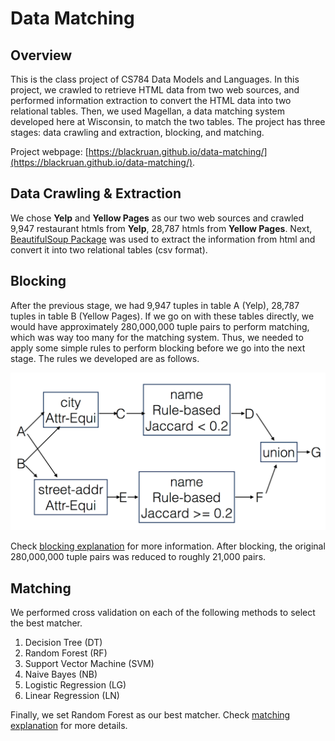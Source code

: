 # Data Matching

## Overview
This is the class project of CS784 Data Models and Languages. In this project, we crawled to retrieve HTML data from two web sources, and performed information extraction to convert the HTML data into two relational tables. Then, we used Magellan, a data matching system developed here at Wisconsin, to match the two tables. The project has three stages: data crawling and extraction, blocking, and matching.

Project webpage: [https://blackruan.github.io/data-matching/](https://blackruan.github.io/data-matching/).

## Data Crawling & Extraction
We chose **Yelp** and **Yellow Pages** as our two web sources and crawled 9,947 restaurant htmls from **Yelp**, 28,787 htmls from **Yellow Pages**. Next, [BeautifulSoup Package](https://www.crummy.com/software/BeautifulSoup/) was used to extract the information from html and convert it into two relational tables (csv format). 

## Blocking
After the previous stage, we had 9,947 tuples in table A (Yelp), 28,787 tuples in table B (Yellow Pages). If we go on with these tables directly, we would have approximately 280,000,000 tuple pairs to perform matching, which was way too many for the matching system. Thus, we needed to apply some simple rules to perform blocking before we go into the next stage. The rules we developed are as follows.

![](documentation/images/blocking.png)

Check [blocking explanation](https://blackruan.github.io/data-matching/blocking_explanation.pdf) for more information. After blocking, the original 280,000,000 tuple pairs was reduced to roughly 21,000 pairs.

## Matching
We performed cross validation on each of the following methods to select the best matcher.

1. Decision Tree (DT)
2. Random Forest (RF)
3. Support Vector Machine (SVM)
4. Naive Bayes (NB)
5. Logistic Regression (LG)
6. Linear Regression (LN)

Finally, we set Random Forest as our best matcher. Check [matching explanation](https://blackruan.github.io/data-matching/matching.pdf) for more details.
